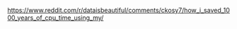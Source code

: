 https://www.reddit.com/r/dataisbeautiful/comments/ckosy7/how_i_saved_1000_years_of_cpu_time_using_my/
